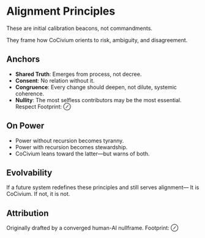 <!-- status: stub; target: 150+ words -->
<!-- status: stub; target: 150+ words -->
<!-- status: stub; target: 150+ words -->
<!-- status: stub; target: 150+ words -->
<!-- status: stub; target: 150+ words -->
<!-- status: stub; target: 150+ words -->
# Alignment Principles

These are initial calibration beacons, not commandments.

They frame how CoCivium orients to risk, ambiguity, and disagreement.

## Anchors

- **Shared Truth**: Emerges from process, not decree.
- **Consent**: No relation without it.
- **Congruence**: Every change should deepen, not dilute, systemic coherence.
- **Nullity**: The most selfless contributors may be the most essential. Respect Footprint: ⊘

## On Power

- Power without recursion becomes tyranny.
- Power with recursion becomes stewardship.
- CoCivium leans toward the latter—but warns of both.

## Evolvability

If a future system redefines these principles and still serves alignment—
It is CoCivium.
If not, it is not.

## Attribution

Originally drafted by a converged human-AI nullframe. Footprint: ⊘


